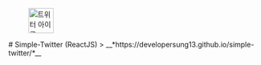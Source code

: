 <figure><img width=50 src="https://wikis.krsocsci.org/images/1/14/%ED%8A%B8%EC%9C%84%ED%84%B0_%EC%95%84%EC%9D%B4%EC%BD%98.png" alt="트위터 아이콘"></figure># Simple-Twitter (ReactJS)
> __*https://developersung13.github.io/simple-twitter/*__
